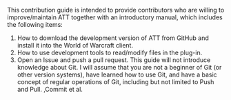 This contribution guide is intended to provide contributors who are willing to improve/maintain ATT together with an introductory manual, which includes the following items:
1. How to download the development version of ATT from GitHub and install it into the World of Warcraft client.
2. How to use development tools to read/modify files in the plug-in.
3. Open an Issue and push a pull request.
This guide will not introduce knowledge about Git. I will assume that you are not a beginner of Git (or other version systems), have learned how to use Git, and have a basic concept of regular operations of Git, including but not limited to Push and Pull. ,Commit et al.